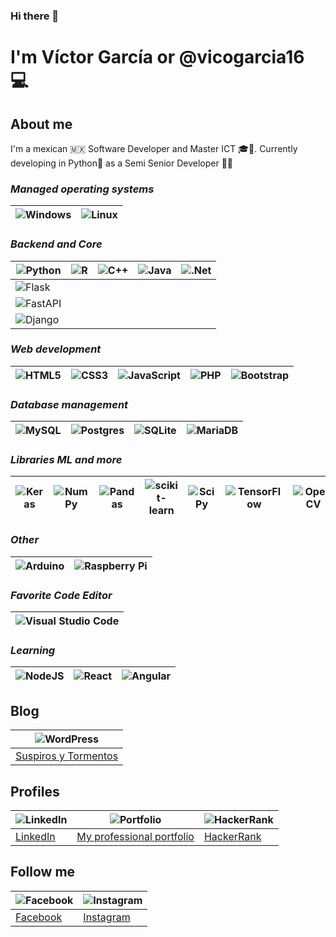 ### Hi there 👋

# I'm Víctor García or @vicogarcia16 :computer:

## About me
I'm a mexican 🇲🇽 Software Developer and Master ICT :mortar_board:🚀. Currently developing in Python🐍 as a Semi Senior Developer 🧑‍💼

### *Managed operating systems*  

|![Windows](https://img.shields.io/badge/Windows-0078D6?style=for-the-badge&logo=windows&logoColor=white)|![Linux](https://img.shields.io/badge/Linux-FCC624?style=for-the-badge&logo=linux&logoColor=black)|
|-------------------|-------------|


### *Backend and Core*

| ![Python](https://img.shields.io/badge/python-3670A0?style=for-the-badge&logo=python&logoColor=ffdd54)|![R](https://img.shields.io/badge/r-%23276DC3.svg?style=for-the-badge&logo=r&logoColor=white)|![C++](https://img.shields.io/badge/c++-%2300599C.svg?style=for-the-badge&logo=c%2B%2B&logoColor=white)|![Java](https://img.shields.io/badge/java-%23ED8B00.svg?style=for-the-badge&logo=java&logoColor=white)|![.Net](https://img.shields.io/badge/.NET-5C2D91?style=for-the-badge&logo=.net&logoColor=white)|
|-------------------|-------------|---------------|--------------|--------------|
|![Flask](https://img.shields.io/badge/flask-%23000.svg?style=for-the-badge&logo=flask&logoColor=white)|
|![FastAPI](https://img.shields.io/badge/FastAPI-005571?style=for-the-badge&logo=fastapi)|
|![Django](https://img.shields.io/badge/django-%23092E20.svg?style=for-the-badge&logo=django&logoColor=white)|  


### *Web development*

|![HTML5](https://img.shields.io/badge/html5-%23E34F26.svg?style=for-the-badge&logo=html5&logoColor=white)|![CSS3](https://img.shields.io/badge/css3-%231572B6.svg?style=for-the-badge&logo=css3&logoColor=white)|![JavaScript](https://img.shields.io/badge/javascript-%23323330.svg?style=for-the-badge&logo=javascript&logoColor=%23F7DF1E)|![PHP](https://img.shields.io/badge/php-%23777BB4.svg?style=for-the-badge&logo=php&logoColor=white)|![Bootstrap](https://img.shields.io/badge/bootstrap-%23563D7C.svg?style=for-the-badge&logo=bootstrap&logoColor=white)|
|-------------------|-------------|---------------|--------------|--------------|  


### *Database management*

|![MySQL](https://img.shields.io/badge/mysql-%2300f.svg?style=for-the-badge&logo=mysql&logoColor=white)|![Postgres](https://img.shields.io/badge/postgres-%23316192.svg?style=for-the-badge&logo=postgresql&logoColor=white)|![SQLite](https://img.shields.io/badge/sqlite-%2307405e.svg?style=for-the-badge&logo=sqlite&logoColor=white)|![MariaDB](https://img.shields.io/badge/MariaDB-003545?style=for-the-badge&logo=mariadb&logoColor=white)
|-------------------|-------------|-------------|-------------|  


### *Libraries ML and more*

|![Keras](https://img.shields.io/badge/Keras-%23D00000.svg?style=for-the-badge&logo=Keras&logoColor=white)|![NumPy](https://img.shields.io/badge/numpy-%23013243.svg?style=for-the-badge&logo=numpy&logoColor=white)|![Pandas](https://img.shields.io/badge/pandas-%23150458.svg?style=for-the-badge&logo=pandas&logoColor=white)|![scikit-learn](https://img.shields.io/badge/scikit--learn-%23F7931E.svg?style=for-the-badge&logo=scikit-learn&logoColor=white)|![SciPy](https://img.shields.io/badge/SciPy-%230C55A5.svg?style=for-the-badge&logo=scipy&logoColor=%white)|![TensorFlow](https://img.shields.io/badge/TensorFlow-%23FF6F00.svg?style=for-the-badge&logo=TensorFlow&logoColor=white)|![OpenCV](https://img.shields.io/badge/opencv-%23white.svg?style=for-the-badge&logo=opencv&logoColor=white)|
|-------------------|-------------|---------------|--------------|--------------|--------------|--------------|    


### *Other*

|![Arduino](https://img.shields.io/badge/-Arduino-00979D?style=for-the-badge&logo=Arduino&logoColor=white)|![Raspberry Pi](https://img.shields.io/badge/-RaspberryPi-C51A4A?style=for-the-badge&logo=Raspberry-Pi)|
|-------------------|-------------|  


### *Favorite Code Editor* 

|![Visual Studio Code](https://img.shields.io/badge/Visual%20Studio%20Code-0078d7.svg?style=for-the-badge&logo=visual-studio-code&logoColor=white)|
|-------------------|  
 

### *Learning*

|![NodeJS](https://img.shields.io/badge/node.js-6DA55F?style=for-the-badge&logo=node.js&logoColor=white)|![React](https://img.shields.io/badge/react-%2320232a.svg?style=for-the-badge&logo=react&logoColor=%2361DAFB)|![Angular](https://img.shields.io/badge/angular-%23DD0031.svg?style=for-the-badge&logo=angular&logoColor=white)|
|-------------------|-------------|-------------|  


## Blog

|![WordPress](https://img.shields.io/badge/WordPress-%23117AC9.svg?style=for-the-badge&logo=WordPress&logoColor=white)|
|-------------------| 
|[Suspiros y Tormentos](http://www.vicogarcia.com)|


## Profiles

|![LinkedIn](https://img.shields.io/badge/linkedin-%230077B5.svg?style=for-the-badge&logo=linkedin&logoColor=white)|![Portfolio](https://img.shields.io/badge/Portfolio-%23000000.svg?style=for-the-badge&logo=firefox&logoColor=#FF7139)|![HackerRank](https://img.shields.io/badge/-Hackerrank-2EC866?style=for-the-badge&logo=HackerRank&logoColor=white)|
|-------------------|-------------|-------------|  
| [LinkedIn](https://www.linkedin.com/in/vicogarcia/) | [My professional portfolio](http://www.vicogarcia.com/cv) | [HackerRank](https://www.hackerrank.com/vicogarcia16)|


## Follow me

|![Facebook](https://img.shields.io/badge/Facebook-%231877F2.svg?style=for-the-badge&logo=Facebook&logoColor=white)|![Instagram](https://img.shields.io/badge/Instagram-%23E4405F.svg?style=for-the-badge&logo=Instagram&logoColor=white)|
|-------------------|-------------|  
|[Facebook](https://www.facebook.com/VNoJo)|[Instagram](https://www.instagram.com/vicogarcia16/)|

